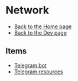 # Network

- [Back to the Home page](../../README.md)
- [Back to the Dev page](../README.md)

## Items
- [Telegram bot](Telegram%20bot.md)
- [Telegram resources](Telegram%20resources.md)

